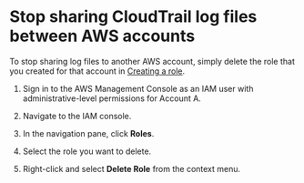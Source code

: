 # Stop sharing CloudTrail log files between AWS accounts<a name="cloudtrail-sharing-logs-stop-sharing"></a>

To stop sharing log files to another AWS account, simply delete the role that you created for that account in [Creating a role](cloudtrail-sharing-logs-create-role.md)\. 

1. Sign in to the AWS Management Console as an IAM user with administrative\-level permissions for Account A\. 

1. Navigate to the IAM console\.

1. In the navigation pane, click **Roles**\.

1. Select the role you want to delete\.

1. Right\-click and select **Delete Role** from the context menu\.